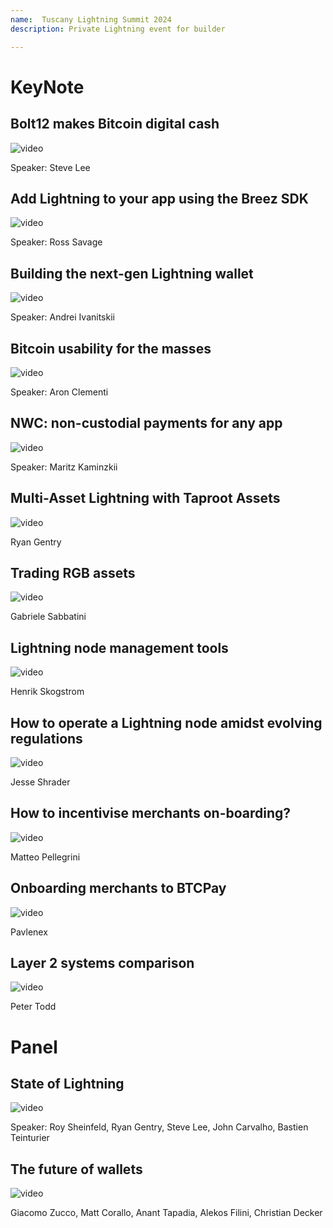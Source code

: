 ```yaml
---
name:  Tuscany Lightning Summit 2024
description: Private Lightning event for builder

---
```


# KeyNote

## Bolt12 makes Bitcoin digital cash 

![video](https://youtu.be/0Aq1ANhKV0E)

Speaker: Steve Lee

## Add Lightning to your app using the Breez SDK

![video](https://youtu.be/jyRKzXyTB_w)

Speaker: Ross Savage 

## Building the next-gen Lightning wallet 

![video](https://youtu.be/fOKHMsBxRAQ)

Speaker: Andrei Ivanitskii

## Bitcoin usability for the masses 

![video](https://youtu.be/c07gMYbTMos)

Speaker: Aron Clementi 

## NWC: non-custodial payments for any app

![video](https://youtu.be/OCt6-pIUDqk)

Speaker: Maritz Kaminzkii 

## Multi-Asset Lightning with Taproot Assets 

![video](https://youtu.be/U2jpWmnx8_U)

Ryan Gentry

## Trading RGB assets

![video](https://youtu.be/f6d6bO21SXM)

Gabriele Sabbatini 

## Lightning node management tools

![video](https://youtu.be/In91ZTNjqUA)

Henrik Skogstrom

## How to operate a Lightning node amidst evolving regulations

![video](https://youtu.be/tjwGzWQUZMs)

Jesse Shrader 

## How to incentivise merchants on-boarding?

![video](https://youtu.be/7CwunS4lehM)

Matteo Pellegrini

## Onboarding merchants to BTCPay

![video](https://youtu.be/2BOUVd2VVZ0)

Pavlenex

## Layer 2 systems comparison

![video](https://youtu.be/HJxx55EPfKA)

Peter Todd

# Panel

## State of Lightning 

![video](https://youtu.be/_NjjOQuo_RE)

Speaker: Roy Sheinfeld, Ryan Gentry, Steve Lee, John Carvalho, Bastien Teinturier

## The future of wallets

![video](https://youtu.be/ZNcM0odM_C8)

Giacomo Zucco, Matt Corallo, Anant Tapadia, Alekos Filini, Christian Decker
